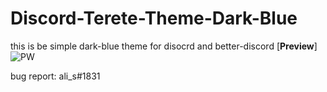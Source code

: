 # Discord-Terete-Theme-Dark-Blue
this is be simple dark-blue theme for disocrd and better-discord [**Preview**]
![PW](https://cdn.discordapp.com/attachments/576413804888457236/753339235909632041/unknown.png)

bug report: ali_s#1831
